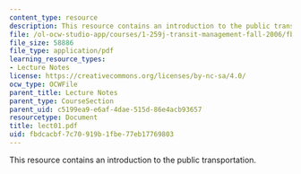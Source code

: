 ```yaml
---
content_type: resource
description: This resource contains an introduction to the public transportation.
file: /ol-ocw-studio-app/courses/1-259j-transit-management-fall-2006/fbdcacbf7c70919b1fbe77eb17769803_lect01.pdf
file_size: 58886
file_type: application/pdf
learning_resource_types:
- Lecture Notes
license: https://creativecommons.org/licenses/by-nc-sa/4.0/
ocw_type: OCWFile
parent_title: Lecture Notes
parent_type: CourseSection
parent_uid: c5199ea9-e6af-4dae-515d-86e4acb93657
resourcetype: Document
title: lect01.pdf
uid: fbdcacbf-7c70-919b-1fbe-77eb17769803
---
```

This resource contains an introduction to the public transportation.